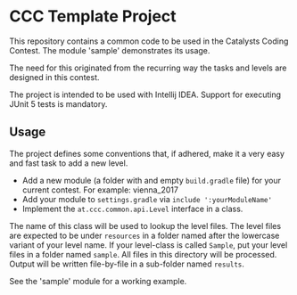 # CCC Template Project

This repository contains a common code to be used in the Catalysts Coding Contest. The module 'sample' demonstrates its usage.

The need for this originated from the recurring way the tasks and levels are designed in this contest.

The project is intended to be used with Intellij IDEA. Support for executing JUnit 5 tests is mandatory.

## Usage

The project defines some conventions that, if adhered, make it a very easy and fast task to add a new level.

- Add a new module (a folder with and empty `build.gradle` file) for your current contest. For example: vienna_2017
- Add your module to `settings.gradle` via `include ':yourModuleName'`
- Implement the `at.ccc.common.api.Level` interface in a class.

The name of this class will be used to lookup the level files. The level files are expected to be under `resources` in a folder named after the lowercase variant of your level name. If your level-class is called `Sample`, put your level files in a folder named `sample`. All files in this directory will be processed. Output will be written file-by-file in a sub-folder named `results`.

See the 'sample' module for a working example.